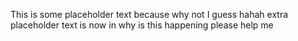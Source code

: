 This is some placeholder text because why not I guess
hahah extra placeholder text is now in
why is this happening
please help me
